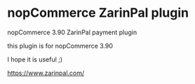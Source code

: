 # nopCommerce ZarinPal plugin

nopCommerce 3.90 ZarinPal payment plugin

this plugin is for nopCommerce 3.90 

I hope it is useful ;)

https://www.zarinpal.com/

